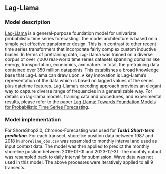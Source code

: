 ## Lag-Llama
### Model description
[Lag-Llama](https://github.com/time-series-foundation-models/lag-llama?tab=readme-ov-file) is a general-purpose foundation model for univariate probabilistic time series forecasting.
The model architecture is based on a simple yet effective transformer design. This is in contrast to other recent time series transformers that incorporate fairly complex custom inductive biases.
In terms of pretraining data, Lag-Llama was trained on a diverse corpus of over 7,000 real-world time series datasets spanning domains like energy, transportation, economics, and nature. 
In total, the pretraining data contained over 350 million datapoints. This establishes a broad knowledge base that Lag-Llama can draw upon.
A key innovation is Lag-Llama’s representation of the data which is based on lagged values of the series plus datetime features. Lag-Llama’s encoding approach provides an elegant way to capture diverse range of frequencies in a generalizable way.
For details on lag-llama models, training data and procedures, and experimental results, please refer to the paper [Lag-Llama: Towards Foundation Models for Probabilistic Time Series Forecasting](https://arxiv.org/abs/2310.08278).
### Model implementation
For ShoreShop2.0, Chronos-Forecasting was used for ***Task1.Short-term prediction***. For each transect, shoreline position data between 1987 and 2018 in `shoreline_obs.csv` was resampled to monthly interval and used as input context data. The model was then applied to predict the monthly shoreline position between 2019-01-01 and 2023-12-31. The monthly output was resampled back to daily interval for submission. Wave data was not used in this model. The above processes were iteratively applied to all 9 transects.
